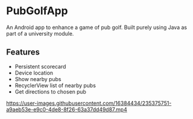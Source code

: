 # PubGolfApp
An Android app to enhance a game of pub golf. Built purely using Java as part of a university module.
## Features
* Persistent scorecard
* Device location
* Show nearby pubs
* RecyclerView list of nearby pubs
* Get directions to chosen pub

https://user-images.githubusercontent.com/16384434/235375751-a9aeb53e-e9c0-4de8-8f26-63a37dd49d87.mp4

